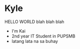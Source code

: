 # Kyle 
HELLO WORLD 
blah blah blah


- I'm Kai
- 2nd year IT Student in PUPSMB
- latang lata na sa buhay
